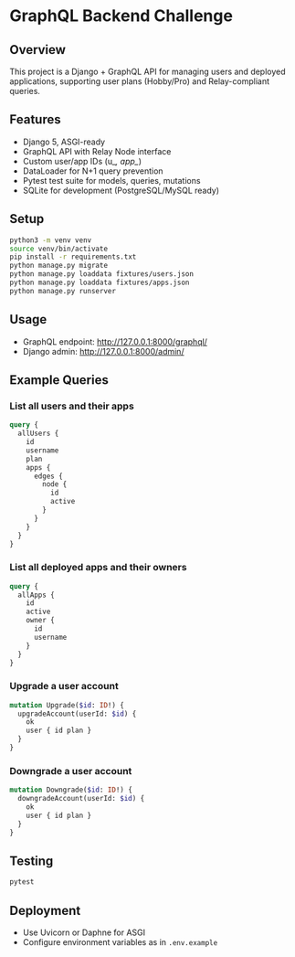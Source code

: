# GraphQL Backend Challenge

## Overview

This project is a Django + GraphQL API for managing users and deployed applications, supporting user plans (Hobby/Pro) and Relay-compliant queries.

## Features

- Django 5, ASGI-ready
- GraphQL API with Relay Node interface
- Custom user/app IDs (u_*, app_*)
- DataLoader for N+1 query prevention
- Pytest test suite for models, queries, mutations
- SQLite for development (PostgreSQL/MySQL ready)

## Setup

```sh
python3 -m venv venv
source venv/bin/activate
pip install -r requirements.txt
python manage.py migrate
python manage.py loaddata fixtures/users.json
python manage.py loaddata fixtures/apps.json
python manage.py runserver
```

## Usage

- GraphQL endpoint: http://127.0.0.1:8000/graphql/
- Django admin: http://127.0.0.1:8000/admin/

## Example Queries

### List all users and their apps

```graphql
query {
  allUsers {
    id
    username
    plan
    apps {
      edges {
        node {
          id
          active
        }
      }
    }
  }
}
```

### List all deployed apps and their owners

```graphql
query {
  allApps {
    id
    active
    owner {
      id
      username
    }
  }
}
```

### Upgrade a user account

```graphql
mutation Upgrade($id: ID!) {
  upgradeAccount(userId: $id) {
    ok
    user { id plan }
  }
}
```

### Downgrade a user account

```graphql
mutation Downgrade($id: ID!) {
  downgradeAccount(userId: $id) {
    ok
    user { id plan }
  }
}
```

## Testing

```sh
pytest
```

## Deployment

- Use Uvicorn or Daphne for ASGI
- Configure environment variables as in `.env.example`


